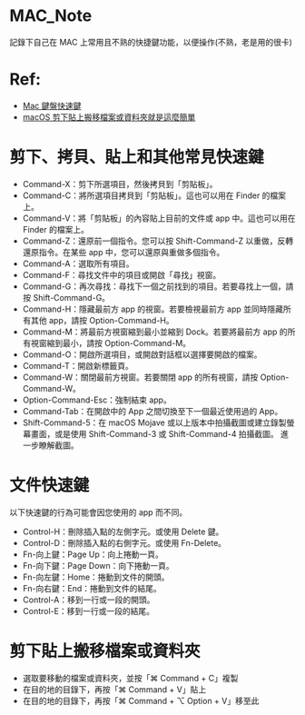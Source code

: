 # MAC_Note
記錄下自己在 MAC 上常用且不熟的快捷鍵功能，以便操作(不熟，老是用的很卡)

# Ref:
* [Mac 鍵盤快速鍵](https://support.apple.com/zh-tw/HT201236)
* [macOS 剪下貼上搬移檔案或資料夾就是這麼簡單](https://diary.taskinghouse.com/posts/1683485-how-to-cut-and-paste-files-and-folders-in-macos/)

# 剪下、拷貝、貼上和其他常見快速鍵
* Command-X：剪下所選項目，然後拷貝到「剪貼板」。
* Command-C：將所選項目拷貝到「剪貼板」。這也可以用在 Finder 的檔案上。
* Command-V：將「剪貼板」的內容貼上目前的文件或 app 中。這也可以用在 Finder 的檔案上。
* Command-Z：還原前一個指令。您可以按 Shift-Command-Z 以重做，反轉還原指令。在某些 app 中，您可以還原與重做多個指令。
* Command-A：選取所有項目。
* Command-F：尋找文件中的項目或開啟「尋找」視窗。
* Command-G：再次尋找：尋找下一個之前找到的項目。若要尋找上一個，請按 Shift-Command-G。
* Command-H：隱藏最前方 app 的視窗。若要檢視最前方 app 並同時隱藏所有其他 app，請按 Option-Command-H。
* Command-M：將最前方視窗縮到最小並縮到 Dock。若要將最前方 app 的所有視窗縮到最小，請按 Option-Command-M。
* Command-O：開啟所選項目，或開啟對話框以選擇要開啟的檔案。
* Command-T：開啟新標籤頁。
* Command-W：關閉最前方視窗。若要關閉 app 的所有視窗，請按 Option-Command-W。
* Option-Command-Esc：強制結束 app。
* Command-Tab：在開啟中的 App 之間切換至下一個最近使用過的 App。 
* Shift-Command-5：在 macOS Mojave 或以上版本中拍攝截圖或建立錄製螢幕畫面，或是使用 Shift-Command-3 或 Shift-Command-4 拍攝截圖。 進一步瞭解截圖。

# 文件快速鍵
以下快速鍵的行為可能會因您使用的 app 而不同。
* Control-H：刪除插入點的左側字元。或使用 Delete 鍵。
* Control-D：刪除插入點的右側字元。或使用 Fn-Delete。
* Fn-向上鍵：Page Up：向上捲動一頁。 
* Fn-向下鍵：Page Down：向下捲動一頁。
* Fn-向左鍵：Home：捲動到文件的開頭。
* Fn-向右鍵：End：捲動到文件的結尾。
* Control-A：移到一行或一段的開頭。
* Control-E：移到一行或一段的結尾。

# 剪下貼上搬移檔案或資料夾
* 選取要移動的檔案或資料夾，並按「⌘ Command + C」複製
* 在目的地的目錄下，再按「⌘ Command + V」貼上
* 在目的地的目錄下，再按「⌘ Command + ⌥ Option + V」移至此
